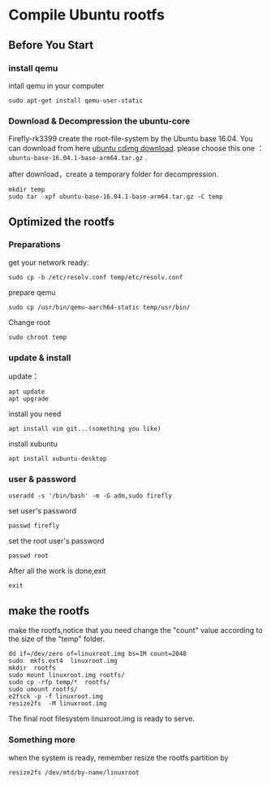 # Compile Ubuntu rootfs
## Before You Start
### install qemu
intall qemu in your computer
```
sudo apt-get install qemu-user-static
```
### Download & Decompression the ubuntu-core
Firefly-rk3399 create the root-file-system by the Ubuntu base 16.04. You can download from here [ubuntu cdimg download](http://cdimage.ubuntu.com/ubuntu-base/releases/16.04/release/). please choose this one ： `ubuntu-base-16.04.1-base-arm64.tar.gz` .  

after download，create a temporary folder for decompression.
```
mkdir temp
sudo tar -xpf ubuntu-base-16.04.1-base-arm64.tar.gz -C temp
```
## Optimized the rootfs
### Preparations
get your network readyː
```
sudo cp -b /etc/resolv.conf temp/etc/resolv.conf
```
prepare qemu
```
sudo cp /usr/bin/qemu-aarch64-static temp/usr/bin/
```
Change root
```
sudo chroot temp
```
### update & install
update：
```
apt update
apt upgrade
```
install you need
```
apt install vim git...(something you like)
```
install xubuntu
```
apt install xubuntu-desktop
```
### user & password
```
useradd -s '/bin/bash' -m -G adm,sudo firefly
```
set user's password
```
passwd firefly
```
set the root user's password
```
passwd root
```
After all the work is done,exit
```
exit
```
## make the rootfs
make the rootfs,notice that you need change the "count" value according to the size of the "temp" folder.
```
dd if=/dev/zero of=linuxroot.img bs=1M count=2048
sudo  mkfs.ext4  linuxroot.img
mkdir  rootfs
sudo mount linuxroot.img rootfs/
sudo cp -rfp temp/*  rootfs/
sudo umount rootfs/
e2fsck -p -f linuxroot.img
resize2fs  -M linuxroot.img
```
The final root filesystem linuxroot.img is ready to serve.
### Something more
when the system is ready, remember resize the rootfs partition by
```
resize2fs /dev/mtd/by-name/linuxroot
```
